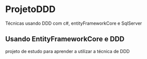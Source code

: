 # ProjetoDDD
Técnicas usando DDD com c#, entityFrameworkCore e SqlServer

## Usando EntityFrameworkCore e DDD

projeto de estudo para aprender a utilizar a técnica de DDD

